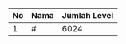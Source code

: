 | No | Nama            | Jumlah Level |
|----|-----------------|--------------|
| 1  | #    |    6024        |
